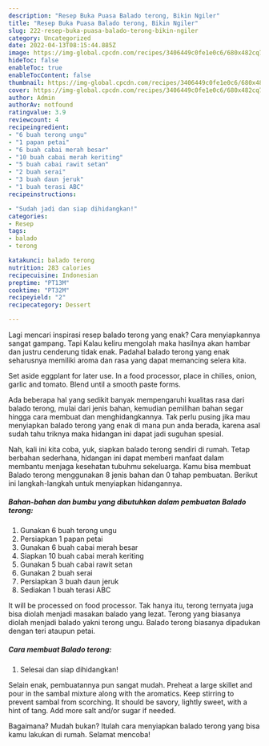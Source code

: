 ```yaml
---
description: "Resep Buka Puasa Balado terong, Bikin Ngiler"
title: "Resep Buka Puasa Balado terong, Bikin Ngiler"
slug: 222-resep-buka-puasa-balado-terong-bikin-ngiler
category: Uncategorized
date: 2022-04-13T08:15:44.885Z
image: https://img-global.cpcdn.com/recipes/3406449c0fe1e0c6/680x482cq70/balado-terong-foto-resep-utama.jpg
hideToc: false
enableToc: true
enableTocContent: false
thumbnail: https://img-global.cpcdn.com/recipes/3406449c0fe1e0c6/680x482cq70/balado-terong-foto-resep-utama.jpg
cover: https://img-global.cpcdn.com/recipes/3406449c0fe1e0c6/680x482cq70/balado-terong-foto-resep-utama.jpg
author: Admin
authorAv: notfound
ratingvalue: 3.9
reviewcount: 4
recipeingredient:
- "6 buah terong ungu"
- "1 papan petai"
- "6 buah cabai merah besar"
- "10 buah cabai merah keriting"
- "5 buah cabai rawit setan"
- "2 buah serai"
- "3 buah daun jeruk"
- "1 buah terasi ABC"
recipeinstructions:

- "Sudah jadi dan siap dihidangkan!"
categories:
- Resep
tags:
- balado
- terong

katakunci: balado terong 
nutrition: 283 calories
recipecuisine: Indonesian
preptime: "PT13M"
cooktime: "PT32M"
recipeyield: "2"
recipecategory: Dessert

---
```



Lagi mencari inspirasi resep balado terong yang enak? Cara menyiapkannya sangat gampang. Tapi Kalau keliru mengolah maka hasilnya akan hambar dan justru cenderung tidak enak. Padahal balado terong yang enak seharusnya memiliki aroma dan rasa yang dapat memancing selera kita.


Set aside eggplant for later use. In a food processor, place in chilies, onion, garlic and tomato. Blend until a smooth paste forms.

Ada beberapa hal yang sedikit banyak mempengaruhi kualitas rasa dari balado terong, mulai dari jenis bahan, kemudian pemilihan bahan segar hingga cara membuat dan menghidangkannya. Tak perlu pusing jika mau menyiapkan balado terong yang enak di mana pun anda berada, karena asal sudah tahu triknya maka hidangan ini dapat jadi suguhan spesial.


Nah, kali ini kita coba, yuk, siapkan balado terong sendiri di rumah. Tetap berbahan sederhana, hidangan ini dapat memberi manfaat dalam membantu menjaga kesehatan tubuhmu sekeluarga. Kamu bisa membuat Balado terong menggunakan 8 jenis bahan dan 0 tahap pembuatan. Berikut ini langkah-langkah untuk menyiapkan hidangannya.

<!--inarticleads1-->

##### Bahan-bahan dan bumbu yang dibutuhkan dalam pembuatan Balado terong:

1. Gunakan 6 buah terong ungu
1. Persiapkan 1 papan petai
1. Gunakan 6 buah cabai merah besar
1. Siapkan 10 buah cabai merah keriting
1. Gunakan 5 buah cabai rawit setan
1. Gunakan 2 buah serai
1. Persiapkan 3 buah daun jeruk
1. Sediakan 1 buah terasi ABC


It will be processed on food processor. Tak hanya itu, terong ternyata juga bisa diolah menjadi masakan balado yang lezat. Terong yang biasanya diolah menjadi balado yakni terong ungu. Balado terong biasanya dipadukan dengan teri ataupun petai. 

<!--inarticleads2-->

##### Cara membuat Balado terong:


1. Selesai dan siap dihidangkan!

Selain enak, pembuatannya pun sangat mudah. Preheat a large skillet and pour in the sambal mixture along with the aromatics. Keep stirring to prevent sambal from scorching. It should be savory, lightly sweet, with a hint of tang. Add more salt and/or sugar if needed. 

Bagaimana? Mudah bukan? Itulah cara menyiapkan balado terong yang bisa kamu lakukan di rumah. Selamat mencoba!
